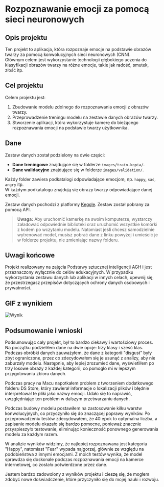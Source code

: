 # Rozpoznawanie emocji za pomocą sieci neuronowych

## Opis projektu

Ten projekt to aplikacja, która rozpoznaje emocje na podstawie obrazów twarzy za pomocą konwolucyjnych sieci neuronowych (CNN).  
Głównym celem jest wykorzystanie technologii głębokiego uczenia do klasyfikacji obrazów twarzy na różne emocje, takie jak radość, smutek, złość itp.

## Cel projektu

Celem projektu jest:

1. Zbudowanie modelu zdolnego do rozpoznawania emocji z obrazów twarzy.
2. Przeprowadzenie treningu modelu na zestawie danych obrazów twarzy.
3. Stworzenie aplikacji, która wykorzystuje kamerę do bieżącego rozpoznawania emocji na podstawie twarzy użytkownika.


## Dane

Zestaw danych został podzielony na dwie części:

- **Dane treningowe** znajdujące się w folderze `images/train-kopia/`.
- **Dane walidacyjne** znajdujące się w folderze `images/validation/`.

Każdy folder zawiera podkatalogi odpowiadające emocjom, np. `happy`, `sad`, `angry` itp.  
W każdym podkatalogu znajdują się obrazy twarzy odpowiadające danej emocji.

Zestaw danych pochodzi z platformy [Keggle](https://www.kaggle.com/code/jonathanoheix/face-expression-recognition-with-deep-learning/input).
Zestaw został pobrany za pomocą API.

> **Uwaga:** Aby uruchomić kamerkę na swoim komputerze, wystarczy załadować odpowiednie biblioteki oraz uruchomić wszystkie komórki z kodem po wczytaniu modelu. Natomiast jeśli chcesz samodzielnie wytrenować model, musisz pobrać dane z linku powyżej i umieścić je w folderze projektu, nie zmieniając nazwy folderu.


## Uwagi końcowe
Projekt realizowany na zajęcia Podstawy sztucznej inteligencji AGH i jest przeznaczony wyłącznie do celów edukacyjnych.
W przypadku wykorzystania zestawu danych lub aplikacji w innych celach, upewnij się, że przestrzegasz przepisów dotyczących ochrony danych osobowych i prywatności.


## GIF z wynikiem

![Wynik](pokaz-dziaania.gif)


## Podsumowanie i wnioski
Podsumowując cały projekt, był to bardzo ciekawy i wartościowy proces. Na początku podzieliłem dane na dwie opcje: trzy klasy i sześć klas. Podczas obróbki danych zauważyłem, że dane z kategorii "disgust" były zbyt ograniczone, przez co zdecydowałem się je usunąć z analizy, aby nie zaburzały modelu. Następnie, aby lepiej zrozumieć dane, wyświetliłem po trzy losowe obrazy z każdej kategorii, co pomogło mi w lepszym przygotowaniu zbioru danych.

Podczas pracy na Macu napotkałem problem z tworzeniem dodatkowego folderu DS Store, który zawierał informacje o lokalizacji plików i błędnie interpretował te pliki jako nazwy emocji. Udało się to naprawić, uwzględniając ten problem w dalszym przetwarzaniu danych.

Podczas budowy modelu postawiłem na zastosowanie kilku warstw konwolucyjnych, co przyczyniło się do znaczącej poprawy wyników. Po przeprowadzeniu testów zdecydowałem, że 40 epok to optymalna liczba, a zapisanie modelu okazało się bardzo pomocne, ponieważ znacznie przyspieszyło testowanie, eliminując konieczność ponownego generowania modelu za każdym razem.

W analizie wyników widzimy, że najlepiej rozpoznawana jest kategoria "Happy", natomiast "Fear" wypada najgorzej, głównie ze względu na podobieństwa z innymi emocjami. Z moich testów wynika, że model sprawdza się doskonale podczas rozpoznawania emocji na kamerce internetowej, co zostało potwierdzone przez dane.

Jestem bardzo zadowolony z wyników projektu i cieszę się, że mogłem zdobyć nowe doświadczenie, które przyczyniło się do mojej nauki i rozwoju.
